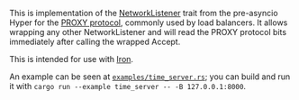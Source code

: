 This is implementation of the [NetworkListener](https://docs.rs/hyper/0.10.13/hyper/net/trait.NetworkListener.html) trait from the pre-asyncio Hyper for the [PROXY protocol](https://www.haproxy.org/download/1.8/doc/proxy-protocol.txt), commonly used by load balancers. It allows wrapping any other NetworkListener and will read the PROXY protocol bits immediately after calling the wrapped Accept.

This is intended for use with [Iron](https://github.com/iron/iron).

An example can be seen at [`examples/time_server.rs`](examples/time_server.rs); you can build and run it with `cargo run --example time_server -- -B 127.0.0.1:8000`.
